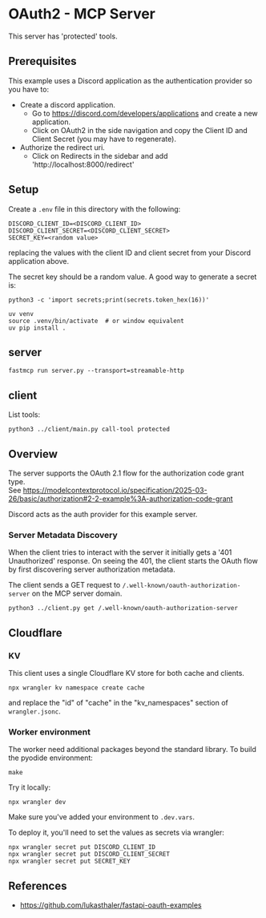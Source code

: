 # OAuth2 - MCP Server
This server has 'protected' tools.

## Prerequisites
This example uses a Discord application as the authentication provider so you have to:
* Create a discord application.
  * Go to https://discord.com/developers/applications and create a new application.
  * Click on OAuth2 in the side navigation and copy the Client ID and Client Secret (you may have to regenerate).
* Authorize the redirect uri.
  * Click on Redirects in the sidebar and add 'http://localhost:8000/redirect'

## Setup
Create a `.env` file in this directory with the following:
```shell
DISCORD_CLIENT_ID=<DISCORD_CLIENT_ID>
DISCORD_CLIENT_SECRET=<DISCORD_CLIENT_SECRET>
SECRET_KEY=<random value>
```
replacing the values with the client ID and client secret from your Discord application above.

The secret key should be a random value.  A good way to generate a secret is:
```shell
python3 -c 'import secrets;print(secrets.token_hex(16))'
```

```shell
uv venv
source .venv/bin/activate  # or window equivalent
uv pip install .
```

## server
```shell
fastmcp run server.py --transport=streamable-http
```

## client

List tools:
```shell
python3 ../client/main.py call-tool protected
```

## Overview
The server supports the OAuth 2.1 flow for the authorization code grant type.  
See https://modelcontextprotocol.io/specification/2025-03-26/basic/authorization#2-2-example%3A-authorization-code-grant

Discord acts as the auth provider for this example server.

### Server Metadata Discovery
When the client tries to interact with the server it initially gets a '401 Unauthorized' response.
On seeing the 401, the client starts the OAuth flow by first discovering server authorization metadata.

The client sends a GET request to `/.well-known/oauth-authorization-server` on the MCP server domain.

```shell
python3 ../client.py get /.well-known/oauth-authorization-server
```

## Cloudflare

### KV
This client uses a single Cloudflare KV store for both cache and clients.

```shell
npx wrangler kv namespace create cache
```

and replace the "id" of "cache" in the "kv_namespaces" section of `wrangler.jsonc`.

### Worker environment
The worker need additional packages beyond the standard library.  To build the pyodide environment:
```shell
make
```

Try it locally:
```shell
npx wrangler dev
```

Make sure you've added your environment to `.dev.vars`.

To deploy it, you'll need to set the values as secrets via wrangler:
```shell
npx wrangler secret put DISCORD_CLIENT_ID
npx wrangler secret put DISCORD_CLIENT_SECRET
npx wrangler secret put SECRET_KEY
```

## References
* https://github.com/lukasthaler/fastapi-oauth-examples
